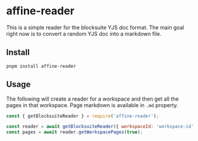 # affine-reader

This is a simple reader for the blocksuite YJS doc format.
The main goal right now is to convert a random YJS doc into a markdown file.

## Install

`pnpm install affine-reader`

## Usage

The following will create a reader for a workspace and then get all the pages in that workspace.
Page markdown is available in `.md` property.

```js
const { getBlocksuiteReader } = require('affine-reader');

const reader = await getBlocksuiteReader({ workspaceId: 'workspace-id' })
const pages = await reader.getWorkspacePages(true);

```
